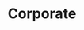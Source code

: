 ---
title: Corporate
order: 1
basedir: corporate
images:
- file: C01.jpg
  main: true
- file: C02.jpg
- file: C03.jpg
  slideshow: true
- file: C04.jpg
- file: C05.jpg
- file: C06.jpg
- file: C07.jpg
- file: C08.jpg
- file: C09.jpg
layout: gallery
---